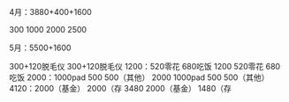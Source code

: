 4月：3880+400+1600

300
1000
2000
2500


5月：5500+1600

300+120脱毛仪                    300+120脱毛仪
1200：520零花  680吃饭           1200   520零花  680吃饭
2000：1000pad 500 500（其他）    2000   1000pad 500 500（其他） 
4120：2000（基金） 2000（存      3480   2000（基金） 1480（存

